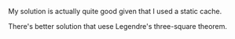 My solution is actually quite good given that I used a static cache.

There's better solution that uese Legendre's three-square theorem.
